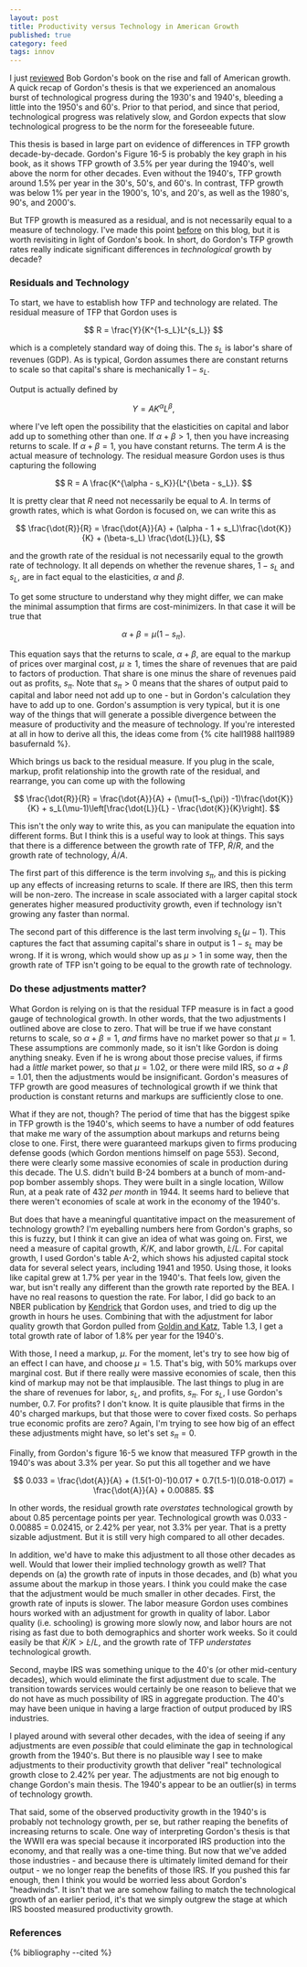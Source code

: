 ```yaml
---
layout: post
title: Productivity versus Technology in American Growth
published: true
category: feed
tags: innov
---
```


I just [reviewed](https://growthecon.com/blog/Gordon-Review/) Bob Gordon's book on the rise and fall of American growth. A quick recap of Gordon's thesis is that we experienced an anomalous burst of technological progress during the 1930's and 1940's, bleeding a little into the 1950's and 60's. Prior to that period, and since that period, technological progress was relatively slow, and Gordon expects that slow technological progress to be the norm for the foreseeable future. 

This thesis is based in large part on evidence of differences in TFP growth decade-by-decade. Gordon's Figure 16-5 is probably the key graph in his book, as it shows TFP growth of 3.5% per year during the 1940's, well above the norm for other decades. Even without the 1940's, TFP growth around 1.5% per year in the 30's, 50's, and 60's. In contrast, TFP growth was below 1% per year in the 1900's, 10's, and 20's, as well as the 1980's, 90's, and 2000's. 

But TFP growth is measured as a residual, and is not necessarily equal to a measure of technology. I've made this point [before](https://growthecon.com/blog/labors-share-profits-and-the-productivity-slowdown/) on this blog, but it is worth revisiting in light of Gordon's book. In short, do Gordon's TFP growth rates really indicate significant differences in *technological* growth by decade?

### Residuals and Technology

To start, we have to establish how TFP and technology are related. The residual measure of TFP that Gordon uses is

$$
R = \frac{Y}{K^{1-s_L}L^{s_L}}
$$ 

which is a completely standard way of doing this. The $s_L$ is labor's share of revenues (GDP). As is typical, Gordon assumes there are constant returns to scale so that capital's share is mechanically $1-s_L$.

Output is actually defined by

$$
Y = A K^{\alpha} L^{\beta},
$$

where I've left open the possibility that the elasticities on capital and labor add up to something other than one. If $\alpha+\beta>1$, then you have increasing returns to scale. If $\alpha+\beta=1$, you have constant returns. The term $A$ is the actual measure of technology. The residual measure Gordon uses is thus capturing the following

$$
R = A \frac{K^{\alpha - s_K}}{L^{\beta - s_L}}.
$$

It is pretty clear that $R$ need not necessarily be equal to $A$. In terms of growth rates, which is what Gordon is focused on, we can write this as

$$
\frac{\dot{R}}{R} = \frac{\dot{A}}{A} + (\alpha - 1 + s_L)\frac{\dot{K}}{K} + (\beta-s_L) \frac{\dot{L}}{L},
$$

and the growth rate of the residual is not necessarily equal to the growth rate of technology. It all depends on whether the revenue shares, $1-s_L$ and $s_L$, are in fact equal to the elasticities, $\alpha$ and $\beta$.

To get some structure to understand why they might differ, we can make the minimal assumption that firms are cost-minimizers. In that case it will be true that

$$
\alpha + \beta = \mu(1-s_{\pi}).
$$

This equation says that the returns to scale, $\alpha + \beta$, are equal to the markup of prices over marginal cost, $\mu \geq 1$, times the share of revenues that are paid to factors of production. That share is one minus the share of revenues paid out as profits, $s_{\pi}$. Note that $s_{\pi} > 0$ means that the shares of output paid to capital and labor need not add up to one - but in Gordon's calculation they have to add up to one. Gordon's assumption is very typical, but it is one way of the things that will generate a possible divergence between the measure of productivity and the measure of technology. If you're interested at all in how to derive all this, the ideas come from {% cite hall1988 hall1989 basufernald %}.

Which brings us back to the residual measure. If you plug in the scale, markup, profit relationship into the growth rate of the residual, and rearrange, you can come up with the following

$$
\frac{\dot{R}}{R} = \frac{\dot{A}}{A} + (\mu(1-s_{\pi}) -1)\frac{\dot{K}}{K} + s_L(\mu-1)\left[\frac{\dot{L}}{L} - \frac{\dot{K}}{K}\right].
$$

This isn't the only way to write this, as you can manipulate the equation into different forms. But I think this is a useful way to look at things. This says that there is a difference between the growth rate of TFP, $\dot{R}/R$, and the growth rate of technology, $\dot{A}/A$. 

The first part of this difference is the term involving $s_{\pi}$, and this is picking up any effects of increasing returns to scale. If there are IRS, then this term will be non-zero. The increase in scale associated with a larger capital stock generates higher measured productivity growth, even if technology isn't growing any faster than normal. 

The second part of this difference is the last term involving $s_L(\mu-1)$. This captures the fact that assuming capital's share in output is $1-s_L$ may be wrong. If it is wrong, which would show up as $\mu>1$ in some way, then the growth rate of TFP isn't going to be equal to the growth rate of technology. 

### Do these adjustments matter?

What Gordon is relying on is that the residual TFP measure is in fact a good gauge of technological growth. In other words, that the two adjustments I outlined above are close to zero. That will be true if we have constant returns to scale, so $\alpha+\beta = 1$, *and* firms have no market power so that $\mu=1$. These assumptions are commonly made, so it isn't like Gordon is doing anything sneaky. Even if he is wrong about those precise values, if firms had a *little* market power, so that $\mu=1.02$, or there were mild IRS, so $\alpha+\beta=1.01$, then the adjustments would be insignificant. Gordon's measures of TFP growth are good measures of technological growth if we think that production is constant returns and markups are sufficiently close to one.

What if they are not, though? The period of time that has the biggest spike in TFP growth is the 1940's, which seems to have a number of odd features that make me wary of the assumption about markups and returns being close to one. First, there were guaranteed markups given to firms producing defense goods (which Gordon mentions himself on page 553). Second, there were clearly some massive economies of scale in production during this decade. The U.S. didn't build B-24 bombers at a bunch of mom-and-pop bomber assembly shops. They were built in a single location, Willow Run, at a peak rate of 432 *per month* in 1944. It seems hard to believe that there weren't economies of scale at work in the economy of the 1940's. 

But does that have a meaningful quantitative impact on the measurement of technology growth? I'm eyeballing numbers here from Gordon's graphs, so this is fuzzy, but I think it can give an idea of what was going on. First, we need a measure of capital growth, $\dot{K}/K$, and labor growth, $\dot{L}/L$. For capital growth, I used Gordon's table A-2, which shows his adjusted capital stock data for several select years, including 1941 and 1950. Using those, it looks like capital grew at 1.7% per year in the 1940's. That feels low, given the war, but isn't really any different than the growth rate reported by the BEA. I have no real reasons to question the rate. For labor, I did go back to an NBER publication by [Kendrick](http://papers.nber.org/books/kend61-1) that Gordon uses, and tried to dig up the growth in hours he uses. Combining that with the adjustment for labor quality growth that Gordon pulled from [Goldin and Katz](http://s3.amazonaws.com/zanran_storage/www.hup.harvard.edu/ContentPages/50365105.pdf), Table 1.3, I get a total growth rate of labor of 1.8% per year for the 1940's. 

With those, I need a markup, $\mu$. For the moment, let's try to see how big of an effect I can have, and choose $\mu=1.5$. That's big, with 50% markups over marginal cost. But if there really were massive economies of scale, then this kind of markup may not be that implausible. The last things to plug in are the share of revenues for labor, $s_L$, and profits, $s_{\pi}$. For $s_L$, I use Gordon's number, 0.7. For profits? I don't know. It is quite plausible that firms in the 40's charged markups, but that those were to cover fixed costs. So perhaps true economic profits are zero? Again, I'm trying to see how big of an effect these adjustments might have, so let's set $s_{\pi} =0$. 

Finally, from Gordon's figure 16-5 we know that measured TFP growth in the 1940's was about 3.3% per year. So put this all together and we have

$$
0.033 = \frac{\dot{A}}{A} + (1.5(1-0)-1)0.017 + 0.7(1.5-1)(0.018-0.017) = \frac{\dot{A}}{A} + 0.00885.
$$

In other words, the residual growth rate *overstates* technological growth by about 0.85 percentage points per year. Technological growth was 0.033 - 0.00885 = 0.02415, or 2.42% per year, not 3.3% per year. That is a pretty sizable adjustment. But it is still very high compared to all other decades. 

In addition, we'd have to make this adjustment to all those other decades as well. Would that lower their implied technology growth as well? That depends on (a) the growth rate of inputs in those decades, and (b) what you assume about the markup in those years. I think you could make the case that the adjustment would be much smaller in other decades. First, the growth rate of inputs is slower. The labor measure Gordon uses combines hours worked with an adjustment for growth in quality of labor. Labor quality (i.e. schooling) is growing more slowly now, and labor hours are not rising as fast due to both demographics and shorter work weeks. So it could easily be that $\dot{K}/K > \dot{L}/L$, and the growth rate of TFP *understates* technological growth. 

Second, maybe IRS was something unique to the 40's (or other mid-century decades), which would eliminate the first adjustment due to scale. The transition towards services would certainly be one reason to believe that we do not have as much possibility of IRS in aggregate production. The 40's may have been unique in having a large fraction of output produced by IRS industries.

I played around with several other decades, with the idea of seeing if any adjustments are even *possible* that could eliminate the gap in technological growth from the 1940's. But there is no plausible way I see to make adjustments to their productivity growth that deliver "real" technological growth close to 2.42% per year. The adjustments are not big enough to change Gordon's main thesis. The 1940's appear to be an outlier(s) in terms of technology growth. 

That said, some of the observed productivity growth in the 1940's is probably not technology growth, per se, but rather reaping the benefits of increasing returns to scale. One way of interpreting Gordon's thesis is that the WWII era was special because it incorporated IRS production into the economy, and that really was a one-time thing. But now that we've added those industries - and because there is ultimately limited demand for their output - we no longer reap the benefits of those IRS. If you pushed this far enough, then I think you would be worried less about Gordon's "headwinds". It isn't that we are somehow failing to match the technological growth of an earlier period, it's that we simply outgrew the stage at which IRS boosted measured productivity growth.

### References
{% bibliography --cited %}
